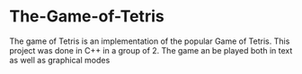 # The-Game-of-Tetris

The game of Tetris is an implementation of the popular Game of Tetris. This project was done in C++ in a group of 2. The game an be played both in text as well as graphical modes
